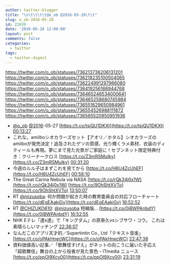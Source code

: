 ```yaml
---
author: twitter-blogger
title: "\n\t\t\t\t@o_ob @2016-05-28\t\t"
slug: o_ob-2016-05-28
id: 22639
date: '2016-05-28 12:00:00'
layout: post
comments: false
categories:
  - twitter
tags:
  - twitter-digest
---
```


https://twitter.com/o_ob/statuses/736213736206131201 https://twitter.com/o_ob/statuses/736218235100504065 https://twitter.com/o_ob/statuses/736224991297966080 https://twitter.com/o_ob/statuses/736419256166944768 https://twitter.com/o_ob/statuses/736465246534000641 https://twitter.com/o_ob/statuses/736465258680745984 https://twitter.com/o_ob/statuses/736551629650984961 https://twitter.com/o_ob/statuses/736554526988111872 https://twitter.com/o_ob/statuses/736565520950951936  

*   [@o_ob](https://twitter.com/o_ob) [@2016](https://twitter.com/2016)-05-27 [https://t.co/tsjQU1DKXt](https://t.co/tsjQU1DKXt) [00:13:27](https://twitter.com/o_ob/statuses/736213736206131201)
*   これな。amiiboシオカラーズセット【アオリ／ホタル】シオカラーズのamiiboが発売決定！追及されたゲソの質感、光り輝くラメ素材、衣装のディティールも再現。夢にまで見た光景がご家庭に！セブンネット限定特典付き：クリーナークロス [https://t.co/Z3mRSMuIky](https://t.co/Z3mRSMuIky) [00:31:20](https://twitter.com/o_ob/statuses/736218235100504065)
*   今週のルル子はまずこれを見てから [https://t.co/H6U4ZcUhEF](https://t.co/H6U4ZcUhEF) [00:58:10](https://twitter.com/o_ob/statuses/736224991297966080)
*   The Great Carina Nebula via NASA [https://t.co/rQk34j0x1W](https://t.co/rQk34j0x1W) [https://t.co/9OhShtXVTo](https://t.co/9OhShtXVTo) [13:50:07](https://twitter.com/o_ob/statuses/736419256166944768)
*   RT [@mizusoba](https://twitter.com/mizusoba): 何か問題が起きた時の教育委員会の対応フローチャート [https://t.co/dEgEAakiGv](https://t.co/dEgEAakiGv) [16:52:52](https://twitter.com/o_ob/statuses/736465246534000641)
*   RT [@CHIZUKO610](https://twitter.com/CHIZUKO610): [@mizusoba](https://twitter.com/mizusoba) 短縮版… [https://t.co/0jBWPAnbdY](https://t.co/0jBWPAnbdY) [16:52:55](https://twitter.com/o_ob/statuses/736465258680745984)
*   NHK Eテレ「達x達」で「キングダム」の原泰久vsシブサワ・コウ。 これは素晴らしいマッチング [22:36:07](https://twitter.com/o_ob/statuses/736551629650984961)
*   なんだこのアプリ天才的／Supertintin Co., Ltd「テキスト音楽」 [https://t.co/oPAkHnecWC](https://t.co/oPAkHnecWC) [22:47:38](https://twitter.com/o_ob/statuses/736554526988111872)
*   資料価値高い記事／「歌舞伎すげえ」がネットの向こうに届いた手応え　「超歌舞伎」舞台の上から役者が見た景色 - ITmedia ニュース [https://t.co/ppOI9Xcy00](https://t.co/ppOI9Xcy00) [23:31:19](https://twitter.com/o_ob/statuses/736565520950951936)
